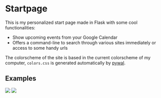 # Startpage

This is my personalized start page made in Flask with some cool functionalities:
* Show upcoming events from your Google Calendar
* Offers a command-line to search through various sites immediately or access to some handy urls

The colorscheme of the site is based in the current colorscheme of my computer, `colors.css` is generated automatically by [pywal](https://github.com/dylanaraps/pywal).

## Examples

![](https://imgur.com/sdUiZMq)
![](https://imgur.com/UxHk8Ch)
